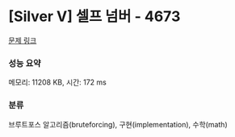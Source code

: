 # [Silver V] 셀프 넘버 - 4673 

[문제 링크](https://www.acmicpc.net/problem/4673) 

### 성능 요약

메모리: 11208 KB, 시간: 172 ms

### 분류

브루트포스 알고리즘(bruteforcing), 구현(implementation), 수학(math)

